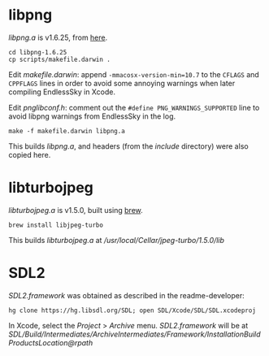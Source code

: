 libpng
======

*libpng.a* is v1.6.25, from
[here](https://sourceforge.net/projects/libpng/files/).

~~~~~~~~~~~~~~~~~~~~~~~~~~~~~~~~~~~~~~~~~~~~~~~~~~~~~~~~~~~~~~~~~~~~~~~~~~~~~~~~
cd libpng-1.6.25
cp scripts/makefile.darwin .
~~~~~~~~~~~~~~~~~~~~~~~~~~~~~~~~~~~~~~~~~~~~~~~~~~~~~~~~~~~~~~~~~~~~~~~~~~~~~~~~

Edit *makefile.darwin*: append `-mmacosx-version-min=10.7` to the `CFLAGS` and
`CPPFLAGS` lines in order to avoid some annoying warnings when later compiling
EndlessSky in Xcode.

Edit *pnglibconf.h*: comment out the `#define PNG_WARNINGS_SUPPORTED` line to
avoid libpng warnings from EndlessSky in the log.

~~~~~~~~~~~~~~~~~~~~~~~~~~~~~~~~~~~~~~~~~~~~~~~~~~~~~~~~~~~~~~~~~~~~~~~~~~~~~~~~
make -f makefile.darwin libpng.a
~~~~~~~~~~~~~~~~~~~~~~~~~~~~~~~~~~~~~~~~~~~~~~~~~~~~~~~~~~~~~~~~~~~~~~~~~~~~~~~~

This builds *libpng.a*, and headers (from the *include* directory) were also
copied here.

libturbojpeg
============

*libturbojpeg.a* is v1.5.0, built using [brew](http://brew.sh).

~~~~~~~~~~~~~~~~~~~~~~~~~~~~~~~~~~~~~~~~~~~~~~~~~~~~~~~~~~~~~~~~~~~~~~~~~~~~~~~~
brew install libjpeg-turbo
~~~~~~~~~~~~~~~~~~~~~~~~~~~~~~~~~~~~~~~~~~~~~~~~~~~~~~~~~~~~~~~~~~~~~~~~~~~~~~~~

This builds *libturbojpeg.a* at */usr/local/Cellar/jpeg-turbo/1.5.0/lib*

SDL2
====

*SDL2.framework* was obtained as described in the readme-developer:

~~~~~~~~~~~~~~~~~~~~~~~~~~~~~~~~~~~~~~~~~~~~~~~~~~~~~~~~~~~~~~~~~~~~~~~~~~~~~~~~
hg clone https://hg.libsdl.org/SDL; open SDL/Xcode/SDL/SDL.xcodeproj
~~~~~~~~~~~~~~~~~~~~~~~~~~~~~~~~~~~~~~~~~~~~~~~~~~~~~~~~~~~~~~~~~~~~~~~~~~~~~~~~

In Xcode, select the *Project* \> *Archive* menu. *SDL2.framework* will be at
*SDL/Build/Intermediates/ArchiveIntermediates/Framework/InstallationBuildProductsLocation\@rpath*

